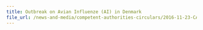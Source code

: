 ```yaml
---
title: Outbreak on Avian Influenze (AI) in Denmark 
file_url: /news-and-media/competent-authorities-circulars/2016-11-23-CA.pdf
---
```

